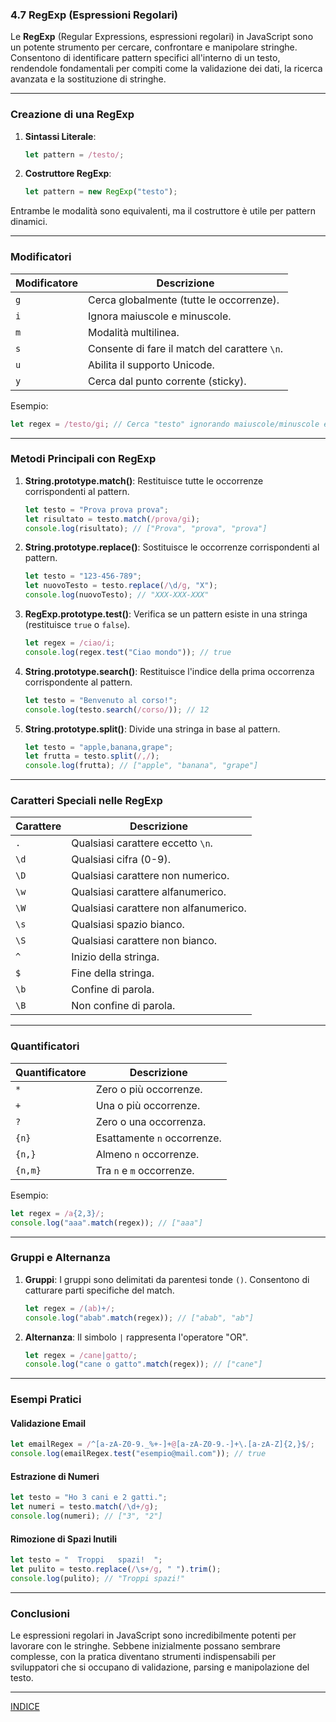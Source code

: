 ### **4.7 RegExp (Espressioni Regolari)**

Le **RegExp** (Regular Expressions, espressioni regolari) in JavaScript sono un potente strumento per cercare, confrontare e manipolare stringhe. Consentono di identificare pattern specifici all'interno di un testo, rendendole fondamentali per compiti come la validazione dei dati, la ricerca avanzata e la sostituzione di stringhe.

---

### **Creazione di una RegExp**

1. **Sintassi Literale**:
   ```javascript
   let pattern = /testo/;
   ```

2. **Costruttore RegExp**:
   ```javascript
   let pattern = new RegExp("testo");
   ```

Entrambe le modalità sono equivalenti, ma il costruttore è utile per pattern dinamici.

---

### **Modificatori**

| Modificatore | Descrizione                                  |
|--------------|----------------------------------------------|
| `g`          | Cerca globalmente (tutte le occorrenze).     |
| `i`          | Ignora maiuscole e minuscole.               |
| `m`          | Modalità multilinea.                        |
| `s`          | Consente di fare il match del carattere `\n`.|
| `u`          | Abilita il supporto Unicode.                |
| `y`          | Cerca dal punto corrente (sticky).          |

Esempio:
```javascript
let regex = /testo/gi; // Cerca "testo" ignorando maiuscole/minuscole e globalmente
```

---

### **Metodi Principali con RegExp**

1. **String.prototype.match()**:
   Restituisce tutte le occorrenze corrispondenti al pattern.
   ```javascript
   let testo = "Prova prova prova";
   let risultato = testo.match(/prova/gi);
   console.log(risultato); // ["Prova", "prova", "prova"]
   ```

2. **String.prototype.replace()**:
   Sostituisce le occorrenze corrispondenti al pattern.
   ```javascript
   let testo = "123-456-789";
   let nuovoTesto = testo.replace(/\d/g, "X");
   console.log(nuovoTesto); // "XXX-XXX-XXX"
   ```

3. **RegExp.prototype.test()**:
   Verifica se un pattern esiste in una stringa (restituisce `true` o `false`).
   ```javascript
   let regex = /ciao/i;
   console.log(regex.test("Ciao mondo")); // true
   ```

4. **String.prototype.search()**:
   Restituisce l'indice della prima occorrenza corrispondente al pattern.
   ```javascript
   let testo = "Benvenuto al corso!";
   console.log(testo.search(/corso/)); // 12
   ```

5. **String.prototype.split()**:
   Divide una stringa in base al pattern.
   ```javascript
   let testo = "apple,banana,grape";
   let frutta = testo.split(/,/);
   console.log(frutta); // ["apple", "banana", "grape"]
   ```

---

### **Caratteri Speciali nelle RegExp**

| Carattere | Descrizione                          |
|-----------|--------------------------------------|
| `.`       | Qualsiasi carattere eccetto `\n`.   |
| `\d`      | Qualsiasi cifra (0-9).              |
| `\D`      | Qualsiasi carattere non numerico.   |
| `\w`      | Qualsiasi carattere alfanumerico.   |
| `\W`      | Qualsiasi carattere non alfanumerico.|
| `\s`      | Qualsiasi spazio bianco.            |
| `\S`      | Qualsiasi carattere non bianco.     |
| `^`       | Inizio della stringa.               |
| `$`       | Fine della stringa.                 |
| `\b`      | Confine di parola.                  |
| `\B`      | Non confine di parola.              |

---

### **Quantificatori**

| Quantificatore | Descrizione                      |
|----------------|----------------------------------|
| `*`            | Zero o più occorrenze.          |
| `+`            | Una o più occorrenze.           |
| `?`            | Zero o una occorrenza.          |
| `{n}`          | Esattamente `n` occorrenze.     |
| `{n,}`         | Almeno `n` occorrenze.          |
| `{n,m}`        | Tra `n` e `m` occorrenze.       |

Esempio:
```javascript
let regex = /a{2,3}/;
console.log("aaa".match(regex)); // ["aaa"]
```

---

### **Gruppi e Alternanza**

1. **Gruppi**:
   I gruppi sono delimitati da parentesi tonde `()`. Consentono di catturare parti specifiche del match.
   ```javascript
   let regex = /(ab)+/;
   console.log("abab".match(regex)); // ["abab", "ab"]
   ```

2. **Alternanza**:
   Il simbolo `|` rappresenta l'operatore "OR".
   ```javascript
   let regex = /cane|gatto/;
   console.log("cane o gatto".match(regex)); // ["cane"]
   ```

---

### **Esempi Pratici**

#### **Validazione Email**
```javascript
let emailRegex = /^[a-zA-Z0-9._%+-]+@[a-zA-Z0-9.-]+\.[a-zA-Z]{2,}$/;
console.log(emailRegex.test("esempio@mail.com")); // true
```

#### **Estrazione di Numeri**
```javascript
let testo = "Ho 3 cani e 2 gatti.";
let numeri = testo.match(/\d+/g);
console.log(numeri); // ["3", "2"]
```

#### **Rimozione di Spazi Inutili**
```javascript
let testo = "  Troppi   spazi!  ";
let pulito = testo.replace(/\s+/g, " ").trim();
console.log(pulito); // "Troppi spazi!"
```

---

### **Conclusioni**

Le espressioni regolari in JavaScript sono incredibilmente potenti per lavorare con le stringhe. Sebbene inizialmente possano sembrare complesse, con la pratica diventano strumenti indispensabili per sviluppatori che si occupano di validazione, parsing e manipolazione del testo.

--- 
[INDICE](README.md) 